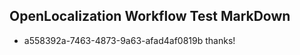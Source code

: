 ## OpenLocalization Workflow Test MarkDown
* a558392a-7463-4873-9a63-afad4af0819b thanks!

<!--HONumber=Aug16_HO1-->


